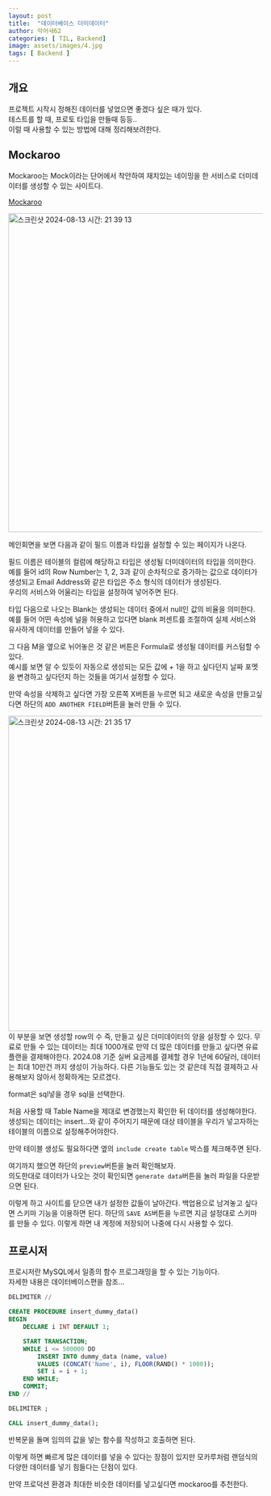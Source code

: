 ```yaml
---
layout: post
title:  "데이터베이스 더미데이터"
author: 악어새62
categories: [ TIL, Backend]
image: assets/images/4.jpg
tags: [ Backend ]
---
```

## 개요

프로젝트 시작시 정해진 데이터를 넣었으면 좋겠다 싶은 때가 있다.  
테스트를 할 때, 프로토 타입을 만들때 등등..  
이럴 때 사용할 수 있는 방법에 대해 정리해보려한다.

## Mockaroo

Mockaroo는 Mock이라는 단어에서 착안하여 재치있는 네이밍을 한 서비스로 더미데이터를 생성할 수 있는 사이트다.

[Mockaroo](https://www.mockaroo.com/)

<img width="632" alt="스크린샷 2024-08-13 시간: 21 39 13" src="https://github.com/user-attachments/assets/2ace56ef-7d2d-4fef-ae3f-8ccee5993c38">

메인회면을 보면 다음과 같이 필드 이름과 타입을 설정할 수 있는 페이지가 나온다.  

필드 이름은 테이블의 컬럼에 해당하고 타입은 생성될 더미데이터의 타입을 의미한다. 예를 들어 id의 Row Number는 1, 2, 3과 같이 순차적으로 증가하는 값으로 데이터가 생성되고 Email Address와 같은 타입은 주소 형식의 데이터가 생성된다.  
우리의 서비스와 어울리는 타입을 설정하여 넣어주면 된다.

타입 다음으로 나오는 Blank는 생성되는 데이터 중에서 null인 값의 비율을 의미한다. 예를 들어 어떤 속성에 널을 허용하고 있다면 blank 퍼센트를 조절하여 실제 서비스와 유사하게 데이터를 만들어 넣을 수 있다.

그 다음 M을 옆으로 뉘어놓은 것 같은 버튼은 Formula로 생성될 데이터를 커스텀할 수 있다.  
예시를 보면 알 수 있듯이 자동으로 생성되는 모든 값에 + 1을 하고 싶다던지 날짜 포멧을 변경하고 싶다던지 하는 것들을 여기서 설정할 수 있다.

만약 속성을 삭제하고 싶다면 가장 오른쪽 X버튼을 누르면 되고 새로운 속성을 만들고싶다면 하단의 `ADD ANOTHER FIELD`버튼을 눌러 만들 수 있다. 

<img width="625" alt="스크린샷 2024-08-13 시간: 21 35 17" src="https://github.com/user-attachments/assets/31dbc0bb-07bf-43b6-9dc6-b2a9a670c34e">
이 부분을 보면 생성할 row의 수 즉, 만들고 싶은 더미데이터의 양을 설정할 수 있다. 무료로 만들 수 있는 데이터는 최대 1000개로 만약 더 많은 데이터를 만들고 싶다면 유료 플랜을 결제해야한다. 2024.08 기준 실버 요금제를 결제할 경우 1년에 60달러, 데이터는 최대 10만건 까지 생성이 가능하다. 다른 기능들도 있는 것 같은데 직접 결제하고 사용해보지 않아서 정확하게는 모르겠다.

format은 sql넣을 경우 sql을 선택한다.

처음 사용할 때 Table Name을 제대로 변경했는지 확인한 뒤 데이터를 생성해야한다. 생성되는 데이터는 insert...와 같이 주어지기 때문에 대상 테이블을 우리가 넣고자하는 테이블의 이름으로 설정해주어야한다.

만약 테이블 생성도 필요하다면 옆의 `include create table` 박스를 체크해주면 된다.

여기까지 했으면 하단의 `preview`버튼을 눌러 확인해보자.  
의도한대로 데이터가 나오는 것이 확인되면 `generate data`버튼을 눌러 파일을 다운받으면 된다.

이렇게 하고 사이트를 닫으면 내가 설정한 값들이 날아간다. 백업용으로 남겨놓고 싶다면 스키마 기능을 이용하면 된다. 하단의 `SAVE AS`버튼을 누르면 지금 설정대로 스키마를 만들 수 있다. 이렇게 하면 내 계정에 저장되어 나중에 다시 사용할 수 있다.

## 프로시저

프로시저란 MySQL에서 일종의 함수 프로그래밍을 할 수 있는 기능이다.  
자세한 내용은 데이터베이스편을 참조...

```sql
DELIMITER //

CREATE PROCEDURE insert_dummy_data()
BEGIN
    DECLARE i INT DEFAULT 1;

    START TRANSACTION;
    WHILE i <= 500000 DO
        INSERT INTO dummy_data (name, value)
        VALUES (CONCAT('Name', i), FLOOR(RAND() * 1000));
        SET i = i + 1;
    END WHILE;
    COMMIT;
END //

DELIMITER ;
```
```sql
CALL insert_dummy_data();
```

반복문을 돌며 임의의 값을 넣는 함수를 작성하고 호출하면 된다.

이렇게 하면 빠르게 많은 데이터를 넣을 수 있다는 장점이 있지만 모카루처럼 랜덤식의 다양한 데이터를 넣기 힘들다는 단점이 있다.

만약 프로덕션 환경과 최대한 비슷한 데이터를 넣고싶다면 mockaroo를 추천한다.